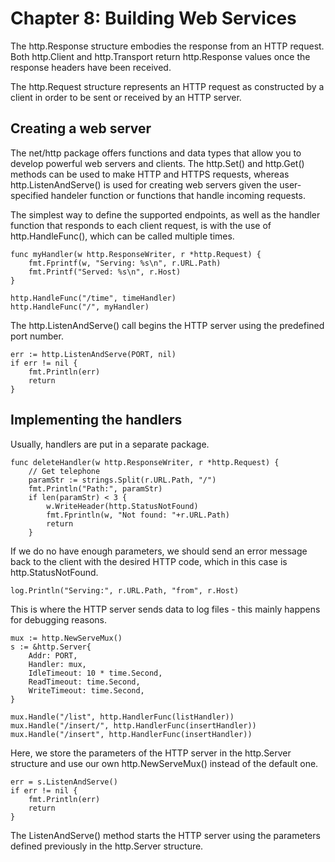# Chapter 8: Building Web Services
The http.Response structure embodies the response from an HTTP request. Both http.Client and http.Transport return http.Response values once the response headers have been received.

The http.Request structure represents an HTTP request as constructed by a client in order to be sent or received by an HTTP server.

## Creating a web server
The net/http package offers functions and data types that allow you to develop powerful web servers and clients. The http.Set() and http.Get() methods can be used to make HTTP and HTTPS requests, whereas http.ListenAndServe() is used for creating web servers given the user-specified handeler function or functions that handle incoming requests.

The simplest way to define the supported endpoints, as well as the handler function that responds to each client request, is with the use of http.HandleFunc(), which can be called multiple times.

```
func myHandler(w http.ResponseWriter, r *http.Request) {
    fmt.Fprintf(w, "Serving: %s\n", r.URL.Path)
    fmt.Printf("Served: %s\n", r.Host)
}

http.HandleFunc("/time", timeHandler)
http.HandleFunc("/", myHandler)
```

The http.ListenAndServe() call begins the HTTP server using the predefined port number.

```
err := http.ListenAndServe(PORT, nil)
if err != nil {
    fmt.Println(err)
    return
}
```

## Implementing the handlers
Usually, handlers are put in a separate package.

```
func deleteHandler(w http.ResponseWriter, r *http.Request) {
    // Get telephone
    paramStr := strings.Split(r.URL.Path, "/")
    fmt.Println("Path:", paramStr)
    if len(paramStr) < 3 {
        w.WriteHeader(http.StatusNotFound)
        fmt.Fprintln(w, "Not found: "+r.URL.Path)
        return
    }
```

If we do no have enough parameters, we should send an error message back to the client with the desired HTTP code, which in this case is http.StatusNotFound.

```
log.Println("Serving:", r.URL.Path, "from", r.Host)
```

This is where the HTTP server sends data to log files - this mainly happens for debugging reasons.

```
mux := http.NewServeMux()
s := &http.Server{
    Addr: PORT,
    Handler: mux,
    IdleTimeout: 10 * time.Second,
    ReadTimeout: time.Second,
    WriteTimeout: time.Second,
}

mux.Handle("/list", http.HandlerFunc(listHandler))
mux.Handle("/insert/", http.HandlerFunc(insertHandler))
mux.Handle("/insert", http.HandlerFunc(insertHandler))

```

Here, we store the parameters of the HTTP server in the http.Server structure and use our own http.NewServeMux() instead of the default one.

```
err = s.ListenAndServe()
if err != nil {
    fmt.Println(err)
    return
}
```
The ListenAndServe() method starts the HTTP server using the parameters defined previously in the http.Server structure.



